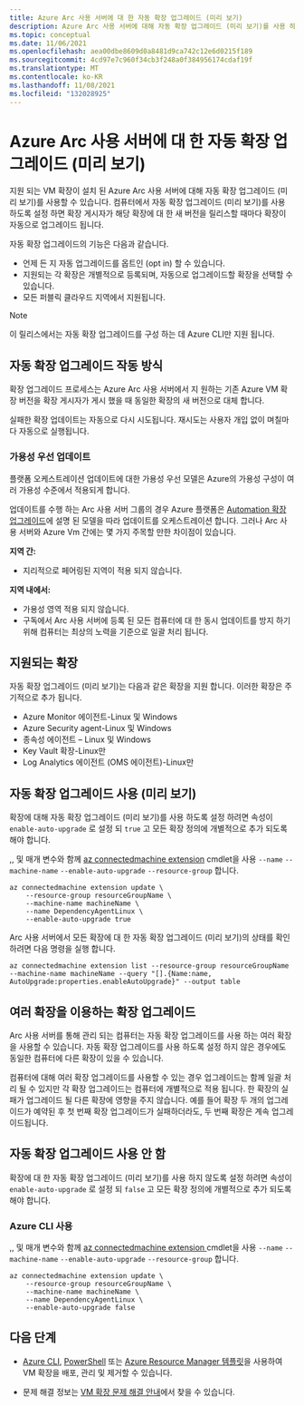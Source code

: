 ```yaml
---
title: Azure Arc 사용 서버에 대 한 자동 확장 업그레이드 (미리 보기)
description: Azure Arc 사용 서버에 대해 자동 확장 업그레이드 (미리 보기)를 사용 하도록 설정 하는 방법을 알아봅니다.
ms.topic: conceptual
ms.date: 11/06/2021
ms.openlocfilehash: aea00dbe8609d0a8481d9ca742c12e6d0215f189
ms.sourcegitcommit: 4cd97e7c960f34cb3f248a0f384956174cdaf19f
ms.translationtype: MT
ms.contentlocale: ko-KR
ms.lasthandoff: 11/08/2021
ms.locfileid: "132028925"
---
```

# <a name="automatic-extension-upgrade-preview-for-azure-arc-enabled-servers"></a>Azure Arc 사용 서버에 대 한 자동 확장 업그레이드 (미리 보기)

지원 되는 VM 확장이 설치 된 Azure Arc 사용 서버에 대해 자동 확장 업그레이드 (미리 보기)를 사용할 수 있습니다. 컴퓨터에서 자동 확장 업그레이드 (미리 보기)를 사용 하도록 설정 하면 확장 게시자가 해당 확장에 대 한 새 버전을 릴리스할 때마다 확장이 자동으로 업그레이드 됩니다.

 자동 확장 업그레이드의 기능은 다음과 같습니다.

- 언제 든 지 자동 업그레이드를 옵트인 (opt in) 할 수 있습니다.
- 지원되는 각 확장은 개별적으로 등록되며, 자동으로 업그레이드할 확장을 선택할 수 있습니다.
- 모든 퍼블릭 클라우드 지역에서 지원됩니다.

> [!NOTE]
> 이 릴리스에서는 자동 확장 업그레이드를 구성 하는 데 Azure CLI만 지원 됩니다.

## <a name="how-does-automatic-extension-upgrade-work"></a>자동 확장 업그레이드 작동 방식

확장 업그레이드 프로세스는 Azure Arc 사용 서버에서 지 원하는 기존 Azure VM 확장 버전을 확장 게시자가 게시 했을 때 동일한 확장의 새 버전으로 대체 합니다.

실패한 확장 업데이트는 자동으로 다시 시도됩니다. 재시도는 사용자 개입 없이 며칠마다 자동으로 실행됩니다.

### <a name="availability-first-updates"></a>가용성 우선 업데이트

플랫폼 오케스트레이션 업데이트에 대한 가용성 우선 모델은 Azure의 가용성 구성이 여러 가용성 수준에서 적용되게 합니다.

업데이트를 수행 하는 Arc 사용 서버 그룹의 경우 Azure 플랫폼은 [Automation 확장 업그레이드](../../virtual-machines/automatic-extension-upgrade.md#availability-first-updates)에 설명 된 모델을 따라 업데이트를 오케스트레이션 합니다. 그러나 Arc 사용 서버와 Azure Vm 간에는 몇 가지 주목할 만한 차이점이 있습니다.

**지역 간:**

- 지리적으로 페어링된 지역이 적용 되지 않습니다.

**지역 내에서:**

- 가용성 영역 적용 되지 않습니다.
- 구독에서 Arc 사용 서버에 등록 된 모든 컴퓨터에 대 한 동시 업데이트를 방지 하기 위해 컴퓨터는 최상의 노력을 기준으로 일괄 처리 됩니다.  

## <a name="supported-extensions"></a>지원되는 확장

자동 확장 업그레이드 (미리 보기)는 다음과 같은 확장을 지원 합니다. 이러한 확장은 주기적으로 추가 됩니다.

- Azure Monitor 에이전트-Linux 및 Windows
- Azure Security agent-Linux 및 Windows
- 종속성 에이전트 – Linux 및 Windows
- Key Vault 확장-Linux만
- Log Analytics 에이전트 (OMS 에이전트)-Linux만

## <a name="enabling-automatic-extension-upgrade-preview"></a>자동 확장 업그레이드 사용 (미리 보기)

확장에 대해 자동 확장 업그레이드 (미리 보기)를 사용 하도록 설정 하려면 속성이 `enable-auto-upgrade` 로 설정 되 `true` 고 모든 확장 정의에 개별적으로 추가 되도록 해야 합니다.

,, 및 매개 변수와 함께 [az connectedmachine extension](/cli/azure/connectedmachine/extension) cmdlet을 사용 `--name` `--machine-name` `--enable-auto-upgrade` `--resource-group` 합니다.

```azurecli
az connectedmachine extension update \
    --resource-group resourceGroupName \
    --machine-name machineName \
    --name DependencyAgentLinux \
    --enable-auto-upgrade true
```

Arc 사용 서버에서 모든 확장에 대 한 자동 확장 업그레이드 (미리 보기)의 상태를 확인 하려면 다음 명령을 실행 합니다.

```azurecli
az connectedmachine extension list --resource-group resourceGroupName --machine-name machineName --query "[].{Name:name, AutoUpgrade:properties.enableAutoUpgrade}" --output table
```

## <a name="extension-upgrades-with-multiple-extensions"></a>여러 확장을 이용하는 확장 업그레이드

Arc 사용 서버를 통해 관리 되는 컴퓨터는 자동 확장 업그레이드를 사용 하는 여러 확장을 사용할 수 있습니다. 자동 확장 업그레이드를 사용 하도록 설정 하지 않은 경우에도 동일한 컴퓨터에 다른 확장이 있을 수 있습니다.

컴퓨터에 대해 여러 확장 업그레이드를 사용할 수 있는 경우 업그레이드는 함께 일괄 처리 될 수 있지만 각 확장 업그레이드는 컴퓨터에 개별적으로 적용 됩니다. 한 확장의 실패가 업그레이드 될 다른 확장에 영향을 주지 않습니다. 예를 들어 확장 두 개의 업그레이드가 예약된 후 첫 번째 확장 업그레이드가 실패하더라도, 두 번째 확장은 계속 업그레이드됩니다.

## <a name="disable-automatic-extension-upgrade"></a>자동 확장 업그레이드 사용 안 함

확장에 대 한 자동 확장 업그레이드 (미리 보기)를 사용 하지 않도록 설정 하려면 속성이 `enable-auto-upgrade` 로 설정 되 `false` 고 모든 확장 정의에 개별적으로 추가 되도록 해야 합니다.

### <a name="using-the-azure-cli"></a>Azure CLI 사용

,, 및 매개 변수와 함께 [az connectedmachine extension ](/cli/azure/connectedmachine/extension) cmdlet을 사용 `--name` `--machine-name` `--enable-auto-upgrade` `--resource-group` 합니다.

```azurecli
az connectedmachine extension update \
    --resource-group resourceGroupName \
    --machine-name machineName \
    --name DependencyAgentLinux \
    --enable-auto-upgrade false
```

## <a name="next-steps"></a>다음 단계

- [Azure CLI](manage-vm-extensions-cli.md), [PowerShell](manage-vm-extensions-powershell.md) 또는 [Azure Resource Manager 템플릿](manage-vm-extensions-template.md)을 사용하여 VM 확장을 배포, 관리 및 제거할 수 있습니다.

- 문제 해결 정보는 [VM 확장 문제 해결 안내](troubleshoot-vm-extensions.md)에서 찾을 수 있습니다.
